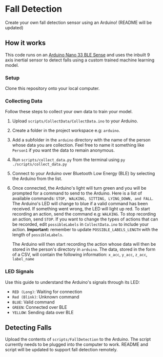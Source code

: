 # Fall Detection
Create your own fall detection sensor using an Arduino! (README will be updated)

## How it works
This code runs on an [Arduino Nano 33 BLE Sense](https://store.arduino.cc/arduino-nano-33-ble-sense) and uses the inbuilt 9 axis inertial sensor to detect falls using a custom trained machine learning model.

### Setup
Clone this repository onto your local computer. 

### Collecting Data
Follow these steps to collect your own data to train your model.
1. Upload `scripts/CollectData/CollectData.ino` to your Arduino.
2. Create a folder in the project workspace e.g: `arduino`.
3. Add a subfolder in the `arduino` directory with the name of the person whose data you are collection. Feel free to name it something like `Person1` if you want the data to remain anonymous.
4. Run `scripts/collect_data.py` from the terminal using `py ./scripts/collect_data.py`
5. Connect to your Arduino over Bluetooth Low Energy (BLE) by selecting the Arduino from the list.
6. Once connected, the Arduino's light will turn green and you will be prompted for a command to send to the Arduino. Here is a list of available commands: `STOP, WALKING, SITTING, LYING_DOWN, and FALL`. The Arduino's LED will change to blue if a valid command has been received. If something went wrong, the LED will light up red. To start recording an action, send the command e.g: `WALKING`. To stop recording an action, send `STOP`. If you want to change the types of actions that can be recorded, edit `possibleLabels` in `CollectData.ino` to include your action. **Important:** remember to update `POSSIBLE_LABELS_LENGTH` with the length of `possibleLabels`.

    The Arduino will then start recording the action whose data will then be stored in the person's directory in `arduino`. The data, stored in the form of a CSV, will contain the following information: `x_acc`, `y_acc`, `z_acc`, `label_name`

### LED Signals
Use this guide to understand the Arduino's signals through its LED:
- `RED (Long)`: Waiting for connection
- `Red (Blink)`: Unknown command
- `BLUE`: Valid command
- `GREEN`: Connected over BLE
- `YELLOW`: Sending data over BLE
## Detecting Falls
Upload the contents of `scripts/FallDetection` to the Arduino. The script currently needs to be plugged into the computer to work. README and script will be updated to support fall detection remotely.